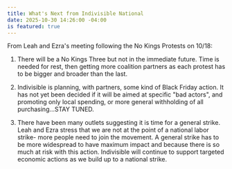 ```yaml
---
title: What's Next from Indivisible National
date: 2025-10-30 14:26:00 -04:00
is featured: true
---
```


From Leah and Ezra's meeting following the No Kings Protests on 10/18:

 

1. There will be a No Kings Three but not in the immediate future.  Time is needed for rest, then getting more coalition partners as each protest has to be bigger and broader than the last.

 

2. Indivisible is  planning, with partners, some kind of Black Friday action. It has not yet been decided if it will be aimed at specific "bad actors", and promoting only local spending, or more general withholding of all purchasing...STAY TUNED.

 

3.  There have been many outlets suggesting it is time for a general strike.  Leah and Ezra stress that we are not at the point of a national labor strike- more people need to join the movement.  A general strike has to be more widespread to have maximum impact and because there is so much at risk with this action. Indivisible will continue to support targeted economic actions as we build up to a national strike.